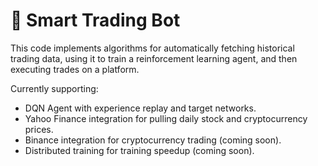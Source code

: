 # 🤖 Smart Trading Bot
This code implements algorithms for automatically fetching historical trading data, using it to train a reinforcement learning agent, and then executing trades on a platform. 

Currently supporting:
 - DQN Agent with experience replay and target networks.
 - Yahoo Finance integration for pulling daily stock and cryptocurrency prices.
 - Binance integration for cryptocurrency trading (coming soon).
 - Distributed training for training speedup (coming soon).
